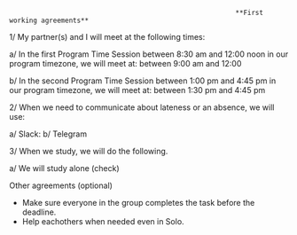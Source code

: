                                                              **First working agreements**


1/ My partner(s) and I will meet at the following times:

a/ In the first Program Time Session between 8:30 am and 12:00 noon in our program timezone, we will meet at:
  between 9:00 am and 12:00

b/ In the second Program Time Session between 1:00 pm and 4:45 pm in our program timezone, we will meet at:
    between 1:30 pm and 4:45 pm

2/ When we need to communicate about lateness or an absence, we will use: 

a/ Slack:
b/ Telegram


3/ When we study, we will do the following. 

a/ We will study alone (check)

Other agreements (optional)

* Make sure everyone in the group completes the task before the deadline.
* Help eachothers when needed even in Solo.



